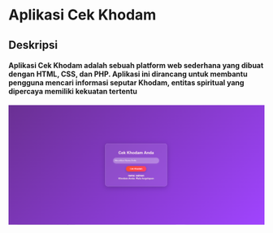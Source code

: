 # Aplikasi Cek Khodam #

## Deskripsi ##

#### Aplikasi Cek Khodam adalah sebuah platform web sederhana yang dibuat dengan HTML, CSS, dan PHP. Aplikasi ini dirancang untuk membantu pengguna mencari informasi seputar Khodam, entitas spiritual yang dipercaya memiliki kekuatan tertentu ####



![kodam](cek_kodam.png)